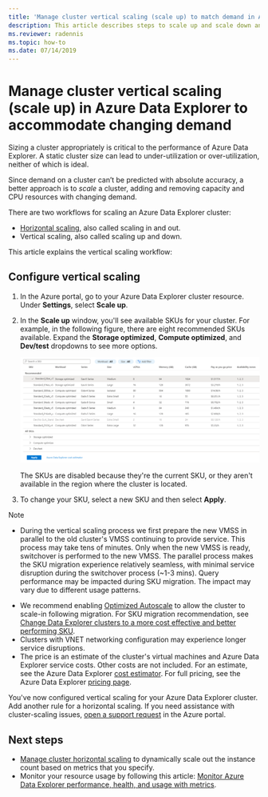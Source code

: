 ```yaml
---
title: 'Manage cluster vertical scaling (scale up) to match demand in Azure Data Explorer'
description: This article describes steps to scale up and scale down an Azure Data Explorer cluster based on changing demand.
ms.reviewer: radennis
ms.topic: how-to
ms.date: 07/14/2019
---
```


# Manage cluster vertical scaling (scale up) in Azure Data Explorer to accommodate changing demand

Sizing a cluster appropriately is critical to the performance of Azure Data Explorer. A static cluster size can lead to under-utilization or over-utilization, neither of which is ideal.

Since demand on a cluster can’t be predicted with absolute accuracy, a better approach is to *scale* a cluster, adding and removing capacity and CPU resources with changing demand. 

There are two workflows for scaling an Azure Data Explorer cluster:

* [Horizontal scaling](manage-cluster-horizontal-scaling.md), also called scaling in and out.
* Vertical scaling, also called scaling up and down.

This article explains the vertical scaling workflow:

## Configure vertical scaling

1. In the Azure portal, go to your Azure Data Explorer cluster resource. Under **Settings**, select **Scale up**.
1. In the **Scale up** window, you'll see available SKUs for your cluster. For example, in the following figure, there are eight recommended SKUs available. Expand the **Storage optimized**, **Compute optimized**, and **Dev/test** dropdowns to see more options.

    ![Scale up.](media/manage-cluster-vertical-scaling/scale-up.png)

    The SKUs are disabled because they're the current SKU, or they aren't available in the region where the cluster is located.
1. To change your SKU, select a new SKU and then select **Apply**.

> [!NOTE]
> 
> * During the vertical scaling process we first prepare the new VMSS in parallel to the old cluster's VMSS continuing to provide service. This process may take tens of minutes. Only when the new VMSS is ready, switchover is performed to the new VMSS. The parallel process makes the SKU migration experience relatively seamless, with minimal service disruption during the switchover process (~1-3 mins). Query performance may be impacted during SKU migration. The impact may vary due to different usage patterns.

* We recommend enabling [Optimized Autoscale](/azure/data-explorer/manage-cluster-horizontal-scaling) to allow the cluster to scale-in following migration. For SKU migration recommendation, see [Change Data Explorer clusters to a more cost effective and better performing SKU](/azure/data-explorer/azure-advisor).
* Clusters with VNET networking configuration may experience longer service disruptions. 
* The price is an estimate of the cluster's virtual machines and Azure Data Explorer service costs. Other costs are not included. For an estimate, see the Azure Data Explorer [cost estimator](https://dataexplorer.azure.com/AzureDataExplorerCostEstimator.html). For full pricing, see the Azure Data Explorer [pricing page](https://azure.microsoft.com/pricing/details/data-explorer/).


You've now configured vertical scaling for your Azure Data Explorer cluster. Add another rule for a horizontal scaling. If you need assistance with cluster-scaling issues, [open a support request](https://portal.azure.com/#blade/Microsoft_Azure_Support/HelpAndSupportBlade/overview) in the Azure portal.

## Next steps

* [Manage cluster horizontal scaling](manage-cluster-horizontal-scaling.md) to dynamically scale out the instance count based on metrics that you specify.
* Monitor your resource usage by following this article: [Monitor Azure Data Explorer performance, health, and usage with metrics](using-metrics.md).



